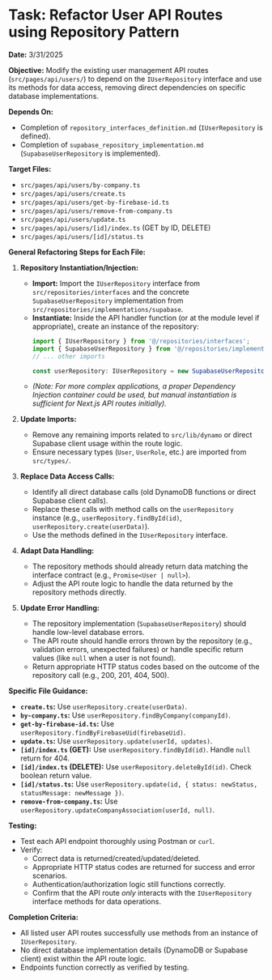 # Task: Refactor User API Routes using Repository Pattern

**Date:** 3/31/2025

**Objective:** Modify the existing user management API routes (`src/pages/api/users/`) to depend on the `IUserRepository` interface and use its methods for data access, removing direct dependencies on specific database implementations.

**Depends On:**
*   Completion of `repository_interfaces_definition.md` (`IUserRepository` is defined).
*   Completion of `supabase_repository_implementation.md` (`SupabaseUserRepository` is implemented).

**Target Files:**

*   `src/pages/api/users/by-company.ts`
*   `src/pages/api/users/create.ts`
*   `src/pages/api/users/get-by-firebase-id.ts`
*   `src/pages/api/users/remove-from-company.ts`
*   `src/pages/api/users/update.ts`
*   `src/pages/api/users/[id]/index.ts` (GET by ID, DELETE)
*   `src/pages/api/users/[id]/status.ts`

**General Refactoring Steps for Each File:**

1.  **Repository Instantiation/Injection:**
    *   **Import:** Import the `IUserRepository` interface from `src/repositories/interfaces` and the concrete `SupabaseUserRepository` implementation from `src/repositories/implementations/supabase`.
    *   **Instantiate:** Inside the API handler function (or at the module level if appropriate), create an instance of the repository:
        ```typescript
        import { IUserRepository } from '@/repositories/interfaces';
        import { SupabaseUserRepository } from '@/repositories/implementations/supabase';
        // ... other imports

        const userRepository: IUserRepository = new SupabaseUserRepository();
        ```
    *   *(Note: For more complex applications, a proper Dependency Injection container could be used, but manual instantiation is sufficient for Next.js API routes initially).*

2.  **Update Imports:**
    *   Remove any remaining imports related to `src/lib/dynamo` or direct Supabase client usage within the route logic.
    *   Ensure necessary types (`User`, `UserRole`, etc.) are imported from `src/types/`.

3.  **Replace Data Access Calls:**
    *   Identify all direct database calls (old DynamoDB functions or direct Supabase client calls).
    *   Replace these calls with method calls on the `userRepository` instance (e.g., `userRepository.findById(id)`, `userRepository.create(userData)`).
    *   Use the methods defined in the `IUserRepository` interface.

4.  **Adapt Data Handling:**
    *   The repository methods should already return data matching the interface contract (e.g., `Promise<User | null>`).
    *   Adjust the API route logic to handle the data returned by the repository methods directly.

5.  **Update Error Handling:**
    *   The repository implementation (`SupabaseUserRepository`) should handle low-level database errors.
    *   The API route should handle errors thrown by the repository (e.g., validation errors, unexpected failures) or handle specific return values (like `null` when a user is not found).
    *   Return appropriate HTTP status codes based on the outcome of the repository call (e.g., 200, 201, 404, 500).

**Specific File Guidance:**

*   **`create.ts`:** Use `userRepository.create(userData)`.
*   **`by-company.ts`:** Use `userRepository.findByCompany(companyId)`.
*   **`get-by-firebase-id.ts`:** Use `userRepository.findByFirebaseUid(firebaseUid)`.
*   **`update.ts`:** Use `userRepository.update(userId, updates)`.
*   **`[id]/index.ts` (GET):** Use `userRepository.findById(id)`. Handle `null` return for 404.
*   **`[id]/index.ts` (DELETE):** Use `userRepository.deleteById(id)`. Check boolean return value.
*   **`[id]/status.ts`:** Use `userRepository.update(id, { status: newStatus, statusMessage: newMessage })`.
*   **`remove-from-company.ts`:** Use `userRepository.updateCompanyAssociation(userId, null)`.

**Testing:**

*   Test each API endpoint thoroughly using Postman or `curl`.
*   Verify:
    *   Correct data is returned/created/updated/deleted.
    *   Appropriate HTTP status codes are returned for success and error scenarios.
    *   Authentication/authorization logic still functions correctly.
    *   Confirm that the API route *only* interacts with the `IUserRepository` interface methods for data operations.

**Completion Criteria:**
*   All listed user API routes successfully use methods from an instance of `IUserRepository`.
*   No direct database implementation details (DynamoDB or Supabase client) exist within the API route logic.
*   Endpoints function correctly as verified by testing.